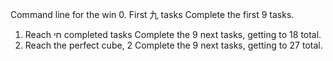 Command line for the win
0. First 九 tasks
Complete the first 9 tasks.
1. Reach חי completed tasks
Complete the 9 next tasks, getting to 18 total.
2. Reach the perfect cube, 2
Complete the 9 next tasks, getting to 27 total.
